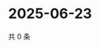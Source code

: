 # 2025-06-23

共 0 条

<!-- BEGIN ZHIHUVIDEO -->
<!-- 最后更新时间 Mon Jun 23 2025 03:08:47 GMT+0800 (China Standard Time) -->

<!-- END ZHIHUVIDEO -->
